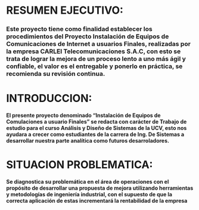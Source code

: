 # RESUMEN EJECUTIVO:

### Este proyecto tiene como finalidad establecer los procedimientos del Proyecto Instalación de Equipos de Comunicaciones de Internet a usuarios Finales, realizadas por la empresa **CARLEI Telecomunicaciones S.A.C**, con esto se trata de lograr la mejora de un proceso lento a uno más ágil y confiable, el valor es el entregable y ponerlo en práctica, se recomienda su revisión continua.

# INTRODUCCION:

#### El presente proyecto denominado “Instalación de Equipos de Comulaciones a usuario Finales” se redacta con carácter de Trabajo de estudio   para el curso Análisis y Diseño de Sistemas de la UCV, esto nos ayudara a crecer como estudiantes de la carrera de Ing. De Sistemas a desarrollar nuestra parte analítica como futuros desarroladores.

# SITUACION PROBLEMATICA:

#### Se diagnostica su problemática en el área de operaciones con el propósito de desarrollar una propuesta de mejora utilizando herramientas y metodologías de ingeniería industrial, con el supuesto de que la correcta aplicación de estas incrementará la rentabilidad de la empresa
